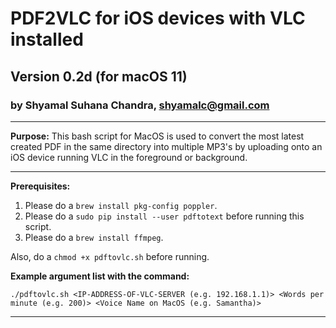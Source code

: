 # PDF2VLC for iOS devices with VLC installed
## Version 0.2d (for macOS 11)
### by Shyamal Suhana Chandra, shyamalc@gmail.com

-----------

**Purpose:** This bash script for MacOS is used to convert the most latest created PDF in the same directory into multiple MP3's by uploading onto an iOS device running VLC in the foreground or background.

-----------

**Prerequisites:** 

1. Please do a `brew install pkg-config poppler`.
2. Please do a `sudo pip install --user pdftotext` before running this script.
3. Please do a `brew install ffmpeg`.

Also, do a `chmod +x pdftovlc.sh` before running.

**Example argument list with the command:**

`./pdftovlc.sh <IP-ADDRESS-OF-VLC-SERVER (e.g. 192.168.1.1)> <Words per minute (e.g. 200)> <Voice Name on MacOS (e.g. Samantha)>`

-----------


